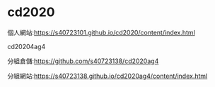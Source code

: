 # cd2020


個人網站:https://s40723101.github.io/cd2020/content/index.html

cd20204ag4

分組倉儲:https://github.com/s40723138/cd2020ag4

分組網站:https://s40723138.github.io/cd2020ag4/content/index.html
